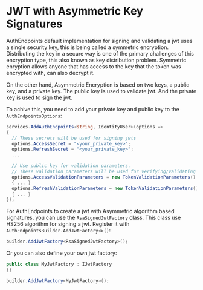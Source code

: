 # JWT with Asymmetric Key Signatures

AuthEndpoints default implementation for signing and validating a jwt uses a single security key, this is being called a symmetric encryption. 
Distributing the key in a secure way is one of the primary challenges of this encryption type, this also known as key distribution problem.
Symmetric enryption allows anyone that has access to the key that the token was encrypted with, can also decrypt it. 

On the other hand, Asymmetric Encryption is based on two keys, a public key, and a private key. 
The public key is used to validate jwt. And the private key is used to sign the jwt.

To achive this, you need to add your private key and public key to the `AuthEndpointsOptions`:

```cs
services.AddAuthEndpoints<string, IdentityUser>(options =>
{
  // These secrets will be used for signing jwts
  options.AccessSecret = "<your_private_key>";
  options.RefreshSecret = "<your_private_key>";
  ...

  // Use public key for validation parameters.
  // These validation parameters will be used for verifying/validating jwts.
  options.AccessValidationParameters = new TokenValidationParameters()
  { ... }
  options.RefreshValidationParameters = new TokenValidationParameters()
  { ... }
});
```

For AuthEndpoints to create a jwt with Asymmetric algorithm based signatures, you can use the `RsaSignedJwtFactory` class.
This class use HS256 algorithm for signing a jwt. Register it with `AuthEndpointsBuilder.AddJwtFactory<>()`:

```cs
builder.AddJwtFactory<RsaSignedJwtFactory>();
```

Or you can also define your own jwt factory:

```cs
public class MyJwtFactory : IJwtFactory
{}

builder.AddJwtFactory<MyJwtFactory>();
```